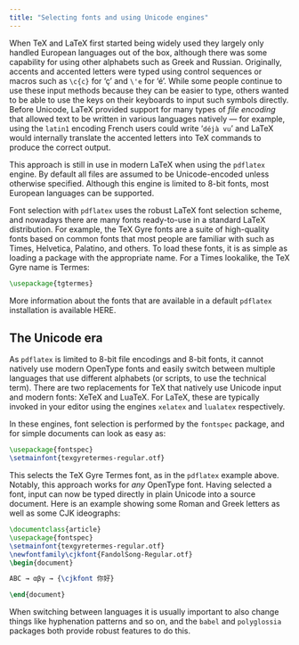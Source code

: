 ```yaml
---
title: "Selecting fonts and using Unicode engines"
---
```


When TeX and LaTeX first started being widely used they largely only handled European languages out of the box, although there was some capability for using other alphabets such as Greek and Russian.
Originally, accents and accented letters were typed using control sequences or macros such as `\c{c}` for ‘ç’ and `\'e` for ‘é’. While some people continue to use these input methods because they can be easier to type, others wanted to be able to use the keys on their keyboards to input such symbols directly.
Before Unicode, LaTeX provided support for many types of *file encoding* that allowed text to be written in various languages natively — for example, using the `latin1` encoding French users could write ‘`déjà vu`’ and LaTeX would internally translate the accented letters into TeX commands to produce the correct output.

This approach is still in use in modern LaTeX when using the `pdflatex` engine. By default all files are assumed to be Unicode-encoded unless otherwise specified. Although this engine is limited to 8-bit fonts, most European languages can be supported.

Font selection with `pdflatex` uses the robust LaTeX font selection scheme, and nowadays there are many fonts ready-to-use in a standard LaTeX distribution. For example, the TeX Gyre fonts are a suite of high-quality fonts based on common fonts that most people are familiar with such as Times, Helvetica, Palatino, and others. To load these fonts, it is as simple as loading a package with the appropriate name. For a Times lookalike, the TeX Gyre name is Termes:
```latex
\usepackage{tgtermes}
```

More information about the fonts that are available in a default `pdflatex` installation is available HERE.


## The Unicode era

As `pdflatex` is limited to 8-bit file encodings and 8-bit fonts, it cannot natively use modern OpenType fonts and easily switch between multiple languages that use different alphabets (or scripts, to use the technical term).
There are two replacements for TeX that natively use Unicode input and modern fonts: XeTeX and LuaTeX. For LaTeX, these are typically invoked in your editor using the engines `xelatex` and `lualatex` respectively.

In these engines, font selection is performed by the `fontspec` package, and for simple documents can look as easy as:
```latex
\usepackage{fontspec}
\setmainfont{texgyretermes-regular.otf}
```
This selects the TeX Gyre Termes font, as in the `pdflatex` example above. Notably, this approach works for *any* OpenType font.
Having selected a font, input can now be typed directly in plain Unicode into a source document.
Here is an example showing some Roman and Greek letters as well as some CJK ideographs:

```latex
\documentclass{article}
\usepackage{fontspec}
\setmainfont{texgyretermes-regular.otf}
\newfontfamily\cjkfont{FandolSong-Regular.otf}
\begin{document}

ABC → αβγ → {\cjkfont 你好}

\end{document}
```


When switching between languages it is usually important to also
change things like hyphenation patterns and so on, and the `babel` and
`polyglossia` packages both provide robust features to do this.


